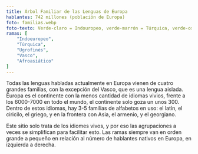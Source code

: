 ```yaml
---
title: Árbol Familiar de las Lenguas de Europa
hablantes: 742 millones (población de Europa)
foto: familias.webp
foto-texto: Verde-claro = Indouropeo, verde-marrón = Túrquica, verde-oscuro = Ugrofinés, gris = Vasco, amarillo = Afroasiática
ramas: [
    "Indoeuropeo",
    "Túrquica",
    "Ugrofinés",
    "Vasco",
    "Afroasiático"
]
---
```


Todas las lenguas habladas actualmente en Europa vienen de cuatro grandes familias, con la excepción del Vasco, que es una lengua aislada. Europa es el continente con la menos cantidad de idiomas vivios, frente a los 6000-7000 en todo el mundo, el continente solo goza un unos 300. Dentro de estos idiomas, hay 3-5 familias de alfabetos en uso: el latín, el ciricilo, el griego, y en la frontera con Asia, el armenio, y el georgiano.

Este sitio solo trata de los idiomes vivos, y por eso las agrupaciones a veces se simplifican para facilitar esto. Las ramas siempre van en orden grande a pequeño en relación al número de hablantes nativos en Europa, en izquierda a derecha.